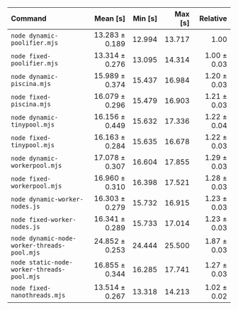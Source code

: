 | Command                                     |       Mean [s] | Min [s] | Max [s] |    Relative |
| :------------------------------------------ | -------------: | ------: | ------: | ----------: |
| `node dynamic-poolifier.mjs`                | 13.283 ± 0.189 |  12.994 |  13.717 |        1.00 |
| `node fixed-poolifier.mjs`                  | 13.314 ± 0.276 |  13.095 |  14.314 | 1.00 ± 0.03 |
| `node dynamic-piscina.mjs`                  | 15.989 ± 0.374 |  15.437 |  16.984 | 1.20 ± 0.03 |
| `node fixed-piscina.mjs`                    | 16.079 ± 0.296 |  15.479 |  16.903 | 1.21 ± 0.03 |
| `node dynamic-tinypool.mjs`                 | 16.156 ± 0.449 |  15.632 |  17.336 | 1.22 ± 0.04 |
| `node fixed-tinypool.mjs`                   | 16.163 ± 0.284 |  15.635 |  16.678 | 1.22 ± 0.03 |
| `node dynamic-workerpool.mjs`               | 17.078 ± 0.307 |  16.604 |  17.855 | 1.29 ± 0.03 |
| `node fixed-workerpool.mjs`                 | 16.960 ± 0.310 |  16.398 |  17.521 | 1.28 ± 0.03 |
| `node dynamic-worker-nodes.js`              | 16.303 ± 0.279 |  15.732 |  16.915 | 1.23 ± 0.03 |
| `node fixed-worker-nodes.js`                | 16.341 ± 0.289 |  15.733 |  17.014 | 1.23 ± 0.03 |
| `node dynamic-node-worker-threads-pool.mjs` | 24.852 ± 0.253 |  24.444 |  25.500 | 1.87 ± 0.03 |
| `node static-node-worker-threads-pool.mjs`  | 16.855 ± 0.344 |  16.285 |  17.741 | 1.27 ± 0.03 |
| `node fixed-nanothreads.mjs`                | 13.514 ± 0.267 |  13.318 |  14.213 | 1.02 ± 0.02 |
